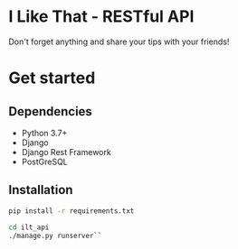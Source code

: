 # I Like That - RESTful API

Don't forget anything and share your tips with your friends!

# Get started

## Dependencies

- Python 3.7+
- Django
- Django Rest Framework
- PostGreSQL

## Installation

```sh
pip install -r requirements.txt
```

```sh
cd ilt_api
./manage.py runserver``
